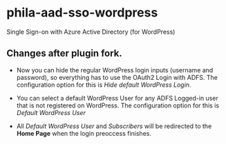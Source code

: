 # phila-aad-sso-wordpress
Single Sign-on with Azure Active Directory (for WordPress)

## Changes after plugin fork.
* Now you can hide the regular WordPress login inputs (username and password), so everything has to use the OAuth2 Login with ADFS. The configuration option for this is *Hide default WordPress Login*.
 
* You can select a default WordPress User for any ADFS Logged-in user that is not registered on WordPress. The configuration option for this is *Default WordPress User*

* All *Default WordPress User* and *Subscribers* will be redirected to the **Home Page** when the login preoccess finishes.
